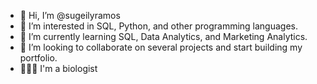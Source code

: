 - 👋 Hi, I’m @sugeilyramos
- 👀 I’m interested in SQL, Python, and other programming languages.
- 🌱 I’m currently learning SQL, Data Analytics, and Marketing Analytics.
- 💞️ I’m looking to collaborate on several projects and start building my portfolio.
- 👩🏻‍🔬 I'm a biologist

<!---
sugeilyramos/sugeilyramos is a ✨ special ✨ repository because its `README.md` (this file) appears on your GitHub profile.
You can click the Preview link to take a look at your changes.
--->
